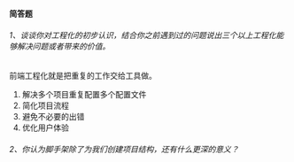 #### 简答题

######  1、谈谈你对工程化的初步认识，结合你之前遇到过的问题说出三个以上工程化能够解决问题或者带来的价值。

前端工程化就是把重复的工作交给工具做。

1. 解决多个项目重复配置多个配置文件
2. 简化项目流程
3. 避免不必要的出错
4. 优化用户体验

###### 2、你认为脚手架除了为我们创建项目结构，还有什么更深的意义？